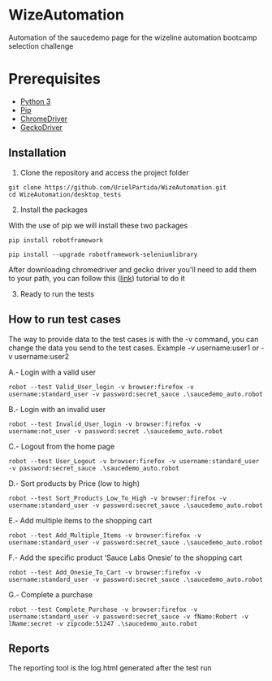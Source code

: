 # WizeAutomation
Automation of the saucedemo page for the wizeline automation bootcamp selection challenge 

# Prerequisites

- [Python 3](https://www.python.org/downloads/)
- [Pip](https://pip.pypa.io/en/stable/installation/)
- [ChromeDriver](https://chromedriver.chromium.org/downloads)
- [GeckoDriver](https://github.com/mozilla/geckodriver/releases)

## Installation

1. Clone the repository and access the project folder
```shell
git clone https://github.com/UrielPartida/WizeAutomation.git
cd WizeAutomation/desktop_tests
```

2. Install the packages

With the use of pip we will install these two packages
```shell
pip install robotframework
```
```shell
pip install --upgrade robotframework-seleniumlibrary
```
After downloading chromedriver and gecko driver you'll need to add them to your path, you can follow this ([link](https://www.browserstack.com/guide/run-selenium-tests-using-selenium-chromedriver)) tutorial to do it


3. Ready to run the tests

## How to run test cases
The way to provide data to the test cases is with the -v command, you can change the data you send to the test cases. Example -v username:user1 or -v username:user2

A.- Login with a valid user
```shell
robot --test Valid_User_login -v browser:firefox -v username:standard_user -v password:secret_sauce .\saucedemo_auto.robot
```

B.- Login with an invalid user
```shell
robot --test Invalid_User_login -v browser:firefox -v username:not_user -v password:secret .\saucedemo_auto.robot
```

C.- Logout from the home page
```shell
robot --test User_Logout -v browser:firefox -v username:standard_user -v password:secret_sauce .\saucedemo_auto.robot
```

D.- Sort products by Price (low to high)
```shell
robot --test Sort_Products_Low_To_High -v browser:firefox -v username:standard_user -v password:secret_sauce .\saucedemo_auto.robot
```

E.- Add multiple items to the shopping cart
```shell
robot --test Add_Multiple_Items -v browser:firefox -v username:standard_user -v password:secret_sauce .\saucedemo_auto.robot
```

F.- Add the specific product ‘Sauce Labs Onesie’ to the shopping cart
```shell
robot --test Add_Onesie_To_Cart -v browser:firefox -v username:standard_user -v password:secret_sauce .\saucedemo_auto.robot
```

G.- Complete a purchase
```shell
robot --test Complete_Purchase -v browser:firefox -v username:standard_user -v password:secret_sauce -v fName:Robert -v lName:secret -v zipcode:51247 .\saucedemo_auto.robot
```
## Reports
The reporting tool is the log.html generated after the test run
